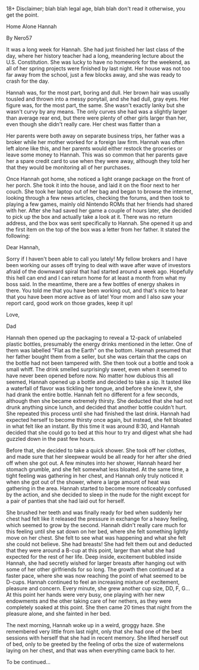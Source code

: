 18+ Disclaimer; blah blah legal age, blah blah don't read it otherwise,
you get the point.

Home Alone Hannah

By Nero57

It was a long week for Hannah. She had just finished her last class of
the day, where her history teacher had a long, meandering lecture about
the U.S. Constitution. She was lucky to have no homework for the
weekend, as all of her spring projects were finished by last night. Her
house was not too far away from the school, just a few blocks away, and
she was ready to crash for the day.

Hannah was, for the most part, boring and dull. Her brown hair was
usually tousled and thrown into a messy ponytail, and she had dull, gray
eyes. Her figure was, for the most part, the same. She wasn't exactly
lanky but she wasn't curvy by any means. The only curves she had was a
slightly larger than average rear end, but there were plenty of other
girls larger than her, even though she didn't really care. Her chest was
flatter than a

Her parents were both away on separate business trips, her father was a
broker while her mother worked for a foreign law firm. Hannah was often
left alone like this, and her parents would either restock the groceries
or leave some money to Hannah. This was so common that her parents gave
her a spare credit card to use when they were away, although they told
her that they would be monitoring all of her purchases.

Once Hannah got home, she noticed a light orange package on the front of
her porch. She took it into the house, and laid it on the floor next to
her couch. She took her laptop out of her bag and began to browse the
internet, looking through a few news articles, checking the forums, and
then took to playing a few games, mainly old Nintendo ROMs that her
friends had shared with her. After she had saved her game a couple of
hours later, she decided to pick up the box and actually take a look at
it. There was no return address, and the box was sent specifically to
Hannah. She opened it up and the first item on the top of the box was a
letter from her father. It stated the following:

Dear Hannah,

Sorry if I haven't been able to call you lately! My fellow brokers and I
have been working our asses off trying to deal with wave after wave of
investors afraid of the downward spiral that had started around a week
ago. Hopefully this hell can end and I can return home for at least a
month from what my boss said. In the meantime, there are a few bottles
of energy shakes in there. You told me that you have been working out,
and that's nice to hear that you have been more active as of late! Your
mom and I also saw your report card, good work on those grades, keep it
up!

Love,

Dad

Hannah then opened up the packaging to reveal a 12-pack of unlabeled
plastic bottles, presumably the energy drinks mentioned in the letter.
One of them was labelled "Flat as the Earth" on the bottom. Hannah
presumed that her father bought them from a seller, but she was certain
that the caps on the bottle had not been tampered with. She then took
out a bottle and took a small whiff. The drink smelled surprisingly
sweet, even when it seemed to have never been opened before now. No
matter how dubious this all seemed, Hannah opened up a bottle and
decided to take a sip. It tasted like a waterfall of flavor was tickling
her tongue, and before she knew it, she had drank the entire bottle.
Hannah felt no different for a few seconds, although then she became
extremely thirsty. She deducted that she had not drunk anything since
lunch, and decided that another bottle couldn't hurt. She repeated this
process until she had finished the last drink. Hannah had expected
herself to become thirsty once again, but instead, she felt bloated in
what felt like an instant. By this time it was around 8:30, and Hannah
decided that she could go to bed at this hour to try and digest what she
had guzzled down in the past few hours.

Before that, she decided to take a quick shower. She took off her
clothes, and made sure that her sleepwear would be all ready for her
after she dried off when she got out. A few minutes into her shower,
Hannah heard her stomach grumble, and she felt somewhat less bloated. At
the same time, a tight feeling was gathering in her chest, and Hannah
only truly noticed it when she got out of the shower, where a large
amount of heat was gathering in the area. Hannah started to become more
noticeably confused by the action, and she decided to sleep in the nude
for the night except for a pair of panties that she had laid out for
herself.

She brushed her teeth and was finally ready for bed when suddenly her
chest had felt like it released the pressure in exchange for a heavy
feeling, which seemed to grow by the second. Hannah didn't really care
much for this feeling until she sat down on her bed, where she felt
something lightly move on her chest. She felt to see what was happening
and what she felt she could not believe. She had breasts! She had felt
them out and deducted that they were around a B-cup at this point,
larger than what she had expected for the rest of her life. Deep inside,
excitement bubbled inside Hannah, she had secretly wished for larger
breasts after hanging out with some of her other girlfriends for so
long. The growth then continued at a faster pace, where she was now
reaching the point of what seemed to be D-cups. Hannah continued to feel
an increasing mixture of excitement, pleasure and concern. Every minute,
she grew another cup size, DD, F, G\... At this point her hands were
very busy, one playing with her new endowments and the other taking care
of her nethers, as they were completely soaked at this point. She then
came 20 times that night from the pleasure alone, and she fainted in her
bed.

The next morning, Hannah woke up in a weird, groggy haze. She remembered
very little from last night, only that she had one of the best sessions
with herself that she had in recent memory. She lifted herself out of
bed, only to be greeted by the feeling of orbs the size of watermelons
laying on her chest, and that was when everything came back to her.

To be continued\...
